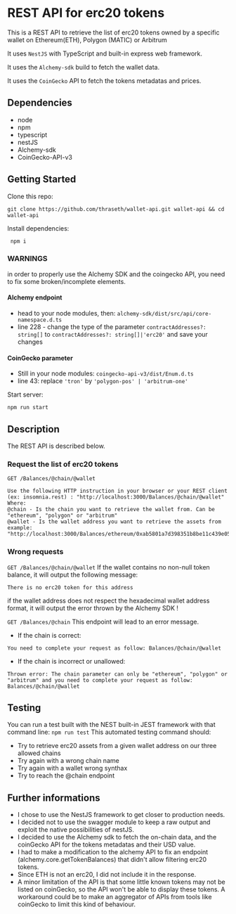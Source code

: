 # REST API for erc20 tokens

This is a REST API to retrieve the list of erc20 tokens owned by a specific wallet on Ethereum(ETH), Polygon (MATIC) or Arbitrum

It uses `NestJS` with TypeScript and built-in express web framework.

It uses the `Alchemy-sdk` build to fetch the wallet data.

It uses the `CoinGecko` API to fetch the tokens metadatas and prices.

## Dependencies

* node
* npm
* typescript
* nestJS
* Alchemy-sdk
* CoinGecko-API-v3


## Getting Started
Clone this repo:
```
git clone https://github.com/thraseth/wallet-api.git wallet-api && cd wallet-api
```

Install dependencies:
```
 npm i
```

### WARNINGS
in order to properly use the Alchemy SDK and the coingecko API, you need to fix some broken/incomplete elements.

#### Alchemy endpoint
* head to your node modules, then:
`alchemy-sdk/dist/src/api/core-namespace.d.ts`
* line 228 - change the type of the parameter `contractAddresses?: string[]` to `contractAddresses?: string[]|'erc20'` and save your changes

#### CoinGecko parameter
* Still in your node modules:
`coingecko-api-v3/dist/Enum.d.ts`
* line 43: replace `'tron'` by `'polygon-pos' | 'arbitrum-one'`

Start server:
```
npm run start
```

## Description

The REST API is described below.

### Request the list of erc20 tokens

`GET /Balances/@chain/@wallet`

```
Use the following HTTP instruction in your browser or your REST client (ex: insomnia.rest) : "http://localhost:3000/Balances/@chain/@wallet"
Where:
@chain - Is the chain you want to retrieve the wallet from. Can be "ethereum", "polygon" or "arbitrum"
@wallet - Is the wallet address you want to retrieve the assets from
example: "http://localhost:3000/Balances/ethereum/0xab5801a7d398351b8be11c439e05c5b3259aec9b"
```

### Wrong requests

`GET /Balances/@chain/@wallet`
If the wallet contains no non-null token balance, it will output the following message:
```
There is no erc20 token for this address
```

if the wallet address does not respect the hexadecimal wallet address format, it will output the error thrown by the Alchemy SDK !



`GET /Balances/@chain`
This endpoint will lead to an error message.

* If the chain is correct:
```
You need to complete your request as follow: Balances/@chain/@wallet
```
* If the chain is incorrect or unallowed:
```
Thrown error: The chain parameter can only be "ethereum", "polygon" or "arbitrum" and you need to complete your request as follow: Balances/@chain/@wallet
```
## Testing

You can run a test built with the NEST built-in JEST framework with that command line:
`npm run test`
This automated testing command should:
* Try to retrieve erc20 assets from a given wallet address on our three allowed chains
* Try again with a wrong chain name
* Try again with a wallet wrong synthax
* Try to reach the @chain endpoint 

## Further informations

* I chose to use the NestJS framework to get closer to production needs. 
* I decided not to use the swagger module to keep a raw output and exploit the native possibilities of nestJS.
* I decided to use the Alchemy sdk to fetch the on-chain data, and the coinGecko API for the tokens metadatas and their USD value.
* I had to make a modification to the alchemy API to fix an endpoint (alchemy.core.getTokenBalances) that didn't allow filtering erc20 tokens. 
* Since ETH is not an erc20, I did not include it in the response.
* A minor limitation of the API is that some little known tokens may not be listed on coinGecko, so the API won't be able to display these tokens. A workaround could be to make an aggregator of APIs from tools like coinGecko to limit this kind of behaviour.
